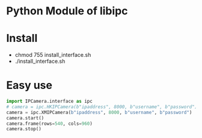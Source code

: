 # Python Module of libipc

# Install

* chmod 755 install_interface.sh
* ./install_interface.sh

# Easy use

```python
import IPCamera.interface as ipc
# camera = ipc.HKIPCamera(b"ipaddress", 8000, b"username", b"password")
camera = ipc.XMIPCamera(b"ipaddress", 8000, b"username", b"password")
camera.start()
camera.frame(rows=540, cols=960)
camera.stop()
```